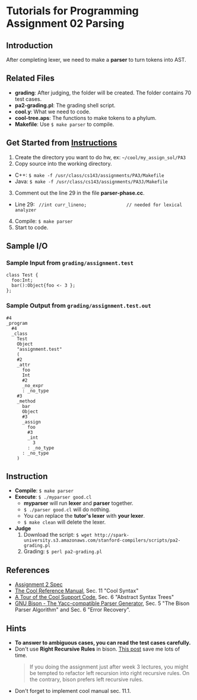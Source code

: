 # Tutorials for Programming Assignment 02 Parsing

## Introduction

After completing lexer, we need to make a **parser** to turn tokens into AST.

## Related Files
- **grading**: After judging, the folder will be created. The folder contains 70 test cases.
- **pa2-grading.pl**: The grading shell script.
- **cool.y**: What we need to code.
- **cool-tree.aps**: The functions to make tokens to a phylum.
- **Makefile**: Use `$ make parser` to compile.

## Get Started from [Instructions](https://lagunita.stanford.edu/courses/Engineering/Compilers/Fall2014/courseware/0a40e5575adf4310a4046e8500760cfc/57fc1da4e20b42248207b7944134f6df/)
1. Create the directory you want to do hw, ex: `~/cool/my_assign_sol/PA3`
2. Copy source into the working directory.
  - C++: `$ make -f /usr/class/cs143/assignments/PA3/Makefile`
  - Java: `$ make -f /usr/class/cs143/assignments/PA3J/Makefile`
3. Comment out the line 29 in the file **parser-phase.cc**.
  - Line 29: ` //int curr_lineno;               // needed for lexical analyzer`
4. Compile: `$ make parser`
5. Start to code.

## Sample I/O

### Sample Input from `grading/assignment.test`
```cool
class Test {
  foo:Int;
  bar():Object{foo <- 3 };
};
```

### Sample Output from `grading/assignment.test.out`
```cool
#4
_program
  #4
  _class
    Test
    Object
    "assignment.test"
    (
    #2
    _attr
      foo
      Int
      #2
      _no_expr
      : _no_type
    #3
    _method
      bar
      Object
      #3
      _assign
        foo
        #3
        _int
          3
        : _no_type
      : _no_type
    )
```

## Instruction

- **Compile**: `$ make parser`
- **Execute**: `$ ./myparser good.cl`
  - **myparser** will run **lexer** and **parser** together.
  - `$ ./parser good.cl` will do nothing.
  - You can replace the **tutor's lexer** with **your lexer**.
  - `$ make clean` will delete the lexer.
- **Judge**
  1. Download the script: `$ wget http://spark-university.s3.amazonaws.com/stanford-compilers/scripts/pa2-grading.pl`
  2. Grading: `$ perl pa2-grading.pl`

## References
- [Assignment 2 Spec](https://s3-us-west-1.amazonaws.com/prod-edx/Compilers/ProgrammingAssignments/PA2.pdf)
- [The Cool Reference Manual](https://lagunita.stanford.edu/c4x/Engineering/Compilers/asset/cool_manual.pdf), Sec. 11 "Cool Syntax"
- [A Tour of the Cool Support Code](https://lagunita.stanford.edu/c4x/Engineering/Compilers/asset/cool-tour.pdf), Sec. 6 "Abstract Syntax Trees"
- [GNU Bison - The Yacc-compatible Parser Generator](https://www.gnu.org/software/bison/manual/html_node/index.html), Sec. 5 "The Bison Parser Algorithm" and Sec. 6 "Error Recovery".

## Hints

- **To answer to ambiguous cases, you can read the test cases carefully.**
- Don't use **Right Recursive Rules** in bison. [This post](https://lagunita.stanford.edu/courses/Engineering/Compilers/Fall2014/discussion/forum/i4x-Engineering-Compilers-Assignments-Fall2014/threads/546c9ab657f960acde001038) save me lots of time. 
  > If you doing the assignment just after week 3 lectures, you might be tempted to refactor left recursion into right recursive rules. On the contrary, bison prefers left recursive rules.
- Don't forget to implement cool manual sec. 11.1.

